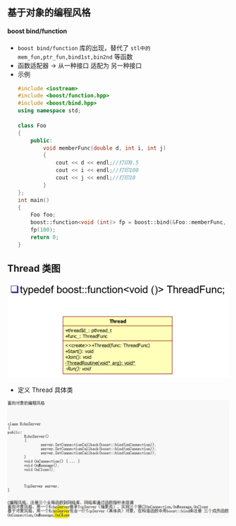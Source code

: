 ## 基于对象的编程风格
#### boost bind/function
 - `boost bind/function` 库的出现，替代了 `stl中的mem_fun,ptr_fun,bind1st,bin2nd` 等函数
 - 函数适配器 -> 从一种接口 适配为 另一种接口
 - 示例
    ```C++
    #include <iostream>
    #include <boost/function.hpp>
    #include <boost/bind.hpp>
    using namespace std;

    class Foo
    {
        public:
            void memberFunc(double d, int i, int j)
            {
                cout << d << endl;//打印0.5
                cout << i << endl;//打印100       
                cout << j << endl;//打印10
            }
    };
    int main()
    {
        Foo foo;
        boost::function<void (int)> fp = boost::bind(&Foo::memberFunc, &foo, 0.5, _1, 10);
        fp(100);
        return 0;
    }
    ```
## Thread 类图
![avatar](./src/1.PNG)
 - 定义 Thread 具体类


![avatar](./src/2.PNG)




